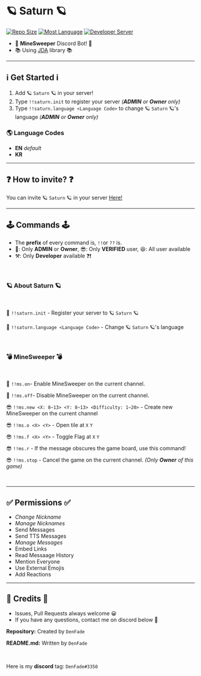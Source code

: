 # 🪐 Saturn 🪐

[![Repo Size](https://img.shields.io/github/repo-size/DenFade/Saturn?color=green&logo=github)]()
[![Most Language](https://img.shields.io/github/languages/top/DenFade/Saturn?color=red&logo=java)]()
[![Developer Server](https://img.shields.io/discord/666324208149856256?color=%237289DA&label=Developer's%20Server&logo=discord)](https://discord.gg/avN8sA8)

- 🚩 **MineSweeper** Discord Bot! 🚩
- 📚 Using [JDA](https://github.com/DV8FromTheWorld/JDA) library 📚

---

## ℹ️ Get Started ℹ️

1. Add 🪐 `Saturn` 🪐 in your server!
2. Type ``!!saturn.init`` to register your server _(**ADMIN** or **Owner** only)_
3. Type ``!!saturn.language <Language Code>`` to change 🪐 `Saturn` 🪐's language _(**ADMIN** or **Owner** only)_

### 🌎 Language Codes ##
  
  - **EN** _default_
  - **KR**

---

## ❓ How to invite? ❓

You can invite 🪐 `Saturn` 🪐 in your server [Here!](https://discord.com/api/oauth2/authorize?client_id=697005398103687169&permissions=201816128&scope=bot)

---

## 🕹️ Commands 🕹️

- The **prefix** of every command is, `!!`or `??` is.
- 👑: Only **ADMIN** or **Owner**, 😎: Only **VERIFIED** user, 😆: All user available
- ⚒️: Only **Developer** available ❓❗

</br>

### 🪐 About Saturn 🪐

</br>

👑 `!!saturn.init` - Register your server to 🪐 `Saturn` 🪐

👑 `!!saturn.language <Language Code>` - Change 🪐 `Saturn` 🪐's language

</br>

### 💣 MineSweeper 💣

</br>

👑 `!!ms.on`- Enable MineSweeper on the current channel.

👑 `!!ms.off`- Disable MineSweeper on the current channel.

😎 `!!ms.new <X: 8~13> <Y: 8~13> <Difficulty: 1~20>` - Create new MineSweeper on the current channel

😎 `!!ms.o <X> <Y>` - Open tile at `X` `Y`

😎 `!!ms.f <X> <Y>` - Toggle Flag at `X` `Y`

😎 `!!ms.r` - If the message obscures the game board, use this command!

😎 `!!ms.stop` - Cancel the game on the current channel. _(Only **Owner** of this game)_

</br>

---

## ✅ Permissions ✅

- _Change Nickname_
- _Manage Nicknames_
- Send Messages
- Send TTS Messages
- _Manage Messages_
- Embed Links
- Read Messaage History
- Mention Everyone
- Use External Emojis
- Add Reactions

---

## 👥 Credits 👥

- Issues, Pull Requests always welcome 😀
- If you have any questions, contact me on discord below 🤔

**Repository:** Created by `DenFade`

**README.md:** Written by `DenFade`

</br>

Here is my **discord** tag: ```DenFade#3350```

